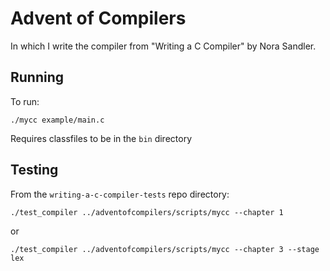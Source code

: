 # Advent of Compilers

In which I write the compiler from "Writing a C Compiler" by Nora Sandler.

## Running

To run:

```
./mycc example/main.c
```

Requires classfiles to be in the `bin` directory

## Testing

From the `writing-a-c-compiler-tests` repo directory:

```
./test_compiler ../adventofcompilers/scripts/mycc --chapter 1
```

or 

```
./test_compiler ../adventofcompilers/scripts/mycc --chapter 3 --stage lex
```
